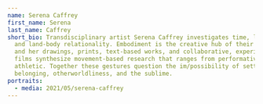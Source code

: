 ```yaml
---
name: Serena Caffrey
first_name: Serena
last_name: Caffrey
short_bio: Transdisciplinary artist Serena Caffrey investigates time, longing,
  and land-body relationality. Embodiment is the creative hub of their practice,
  and her drawings, prints, text-based works, and collaborative, experimental
  films synthesize movement-based research that ranges from performative to
  athletic. Together these gestures question the im/possibility of settler
  belonging, otherworldliness, and the sublime.
portraits:
  - media: 2021/05/serena-caffrey
---
```

